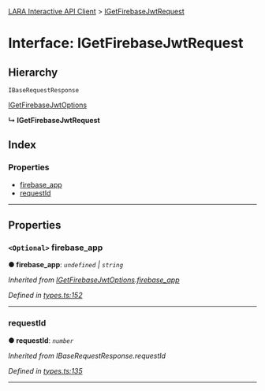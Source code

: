 [LARA Interactive API Client](../README.md) > [IGetFirebaseJwtRequest](../interfaces/igetfirebasejwtrequest.md)

# Interface: IGetFirebaseJwtRequest

## Hierarchy

 `IBaseRequestResponse`

 [IGetFirebaseJwtOptions](igetfirebasejwtoptions.md)

**↳ IGetFirebaseJwtRequest**

## Index

### Properties

* [firebase_app](igetfirebasejwtrequest.md#firebase_app)
* [requestId](igetfirebasejwtrequest.md#requestid)

---

## Properties

<a id="firebase_app"></a>

### `<Optional>` firebase_app

**● firebase_app**: *`undefined` \| `string`*

*Inherited from [IGetFirebaseJwtOptions](igetfirebasejwtoptions.md).[firebase_app](igetfirebasejwtoptions.md#firebase_app)*

*Defined in [types.ts:152](../../../lara-typescript/src/interactive-api-client/types.ts#L152)*

___
<a id="requestid"></a>

###  requestId

**● requestId**: *`number`*

*Inherited from IBaseRequestResponse.requestId*

*Defined in [types.ts:135](../../../lara-typescript/src/interactive-api-client/types.ts#L135)*

___

